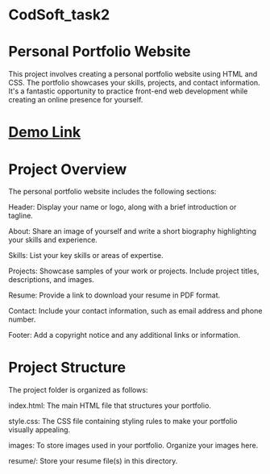 # CodSoft_task2
# Personal Portfolio Website
This project involves creating a personal portfolio website using HTML and CSS. The portfolio showcases your skills, projects, and contact information. It's a fantastic opportunity to practice front-end web development while creating an online presence for yourself.

# [Demo Link](https://maham1033.github.io/Portfolio-Web-Application/)


# Project Overview
The personal portfolio website includes the following sections:

Header: Display your name or logo, along with a brief introduction or tagline.

About: Share an image of yourself and write a short biography highlighting your skills and experience.

Skills: List your key skills or areas of expertise.

Projects: Showcase samples of your work or projects. Include project titles, descriptions, and images.

Resume: Provide a link to download your resume in PDF format.

Contact: Include your contact information, such as email address and phone number.

Footer: Add a copyright notice and any additional links or information.

# Project Structure
The project folder is organized as follows:

index.html: The main HTML file that structures your portfolio.

style.css: The CSS file containing styling rules to make your portfolio visually appealing.

images: To store images used in your portfolio. Organize your images here.

resume/: Store your resume file(s) in this directory.

